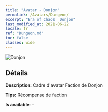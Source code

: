 ```yaml
---
title: "Avatar - Donjon"
permalink: /Avatars/Dungeon/
excerpt: "Era of Chaos  Donjon"
last_modified_at: 2021-06-22
locale: fr
ref: "Dungeon.md"
toc: false
classes: wide
---
```

 ![Donjon](/images/a/avatarFrame_45.png)

## Détails

 **Description:** Cadre d'avatar Faction de Donjon 

 **Tips:** Récompense de faction 

 **Is available:**  - 

